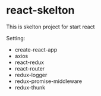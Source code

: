 # react-skelton
This is skelton project for start react

Setting:
 - create-react-app
 - axios
 - react-redux
 - react-router
 - redux-logger
 - redux-promise-middleware
 - redux-thunk
